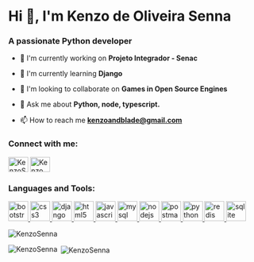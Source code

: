 # Hi 👋, I'm Kenzo de Oliveira Senna

### A passionate Python developer

- 🔭 I'm currently working on **Projeto Integrador - Senac**

- 🌱 I'm currently learning **Django**

- 👯 I'm looking to collaborate on **Games in Open Source Engines**

- 💬 Ask me about **Python, node, typescript.**

- 📫 How to reach me **kenzoandblade@gmail.com**

<h3 align="left">Connect with me:</h3>
<p align="left">
<a href="https://github.com/KenzoSenna" target="blank"><img align="center" src="https://raw.githubusercontent.com/rahuldkjain/github-profile-readme-generator/master/src/images/icons/Social/github.svg" alt="KenzoSenna" height="30" width="40" /></a>
<a href="https://linkedin.com/in/kenzo-senna-12231626b(https://www.linkedin.com/in/kenzo-senna-12231626b/)" target="blank"><img align="center" src="https://raw.githubusercontent.com/rahuldkjain/github-profile-readme-generator/master/src/images/icons/Social/linked-in-alt.svg" alt="Kenzo Senna" height="30" width="40" /></a>
</p>

<h3 align="left">Languages and Tools:</h3>
<p align="left"> <a href="https://developer.mozilla.org/en-US/docs/Web/bootstrap" target="_blank" rel="noreferrer"> <img src="https://skillicons.dev/icons?i=bootstrap" alt="bootstrap" width="40" height="40"/> </a> <a href="https://developer.mozilla.org/en-US/docs/Web/css3" target="_blank" rel="noreferrer"> <img src="https://skillicons.dev/icons?i=css" alt="css3" width="40" height="40"/> </a> <a href="https://developer.mozilla.org/en-US/docs/Web/django" target="_blank" rel="noreferrer"> <img src="https://skillicons.dev/icons?i=django" alt="django" width="40" height="40"/> </a> <a href="https://developer.mozilla.org/en-US/docs/Web/html5" target="_blank" rel="noreferrer"> <img src="https://skillicons.dev/icons?i=html" alt="html5" width="40" height="40"/> </a> <a href="https://developer.mozilla.org/en-US/docs/Web/javascript" target="_blank" rel="noreferrer"> <img src="https://skillicons.dev/icons?i=js" alt="javascript" width="40" height="40"/> </a> <a href="https://developer.mozilla.org/en-US/docs/Web/mysql" target="_blank" rel="noreferrer"> <img src="https://skillicons.dev/icons?i=mysql" alt="mysql" width="40" height="40"/> </a> <a href="https://developer.mozilla.org/en-US/docs/Web/nodejs" target="_blank" rel="noreferrer"> <img src="https://skillicons.dev/icons?i=nodejs" alt="nodejs" width="40" height="40"/> </a> <a href="https://developer.mozilla.org/en-US/docs/Web/postman" target="_blank" rel="noreferrer"> <img src="https://skillicons.dev/icons?i=postman" alt="postman" width="40" height="40"/> </a> <a href="https://developer.mozilla.org/en-US/docs/Web/python" target="_blank" rel="noreferrer"> <img src="https://skillicons.dev/icons?i=py" alt="python" width="40" height="40"/> </a> <a href="https://developer.mozilla.org/en-US/docs/Web/redis" target="_blank" rel="noreferrer"> <img src="https://skillicons.dev/icons?i=redis" alt="redis" width="40" height="40"/> </a> <a href="https://developer.mozilla.org/en-US/docs/Web/sqlite" target="_blank" rel="noreferrer"> <img src="https://skillicons.dev/icons?i=sqlite" alt="sqlite" width="40" height="40"/> </a></p>

<p><img align="center" src="https://github-readme-streak-stats.herokuapp.com/?user=KenzoSenna&" alt="KenzoSenna" /></p>

<p><img align="left" src="https://github-readme-stats.vercel.app/api/top-langs?username=KenzoSenna&show_icons=true&locale=en&layout=compact" alt="KenzoSenna" /></p>

<p>&nbsp;<img align="center" src="https://github-readme-stats.vercel.app/api?username=KenzoSenna&show_icons=true&locale=en" alt="KenzoSenna" /></p>



